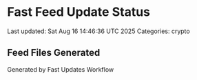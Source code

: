 # Fast Feed Update Status
Last updated: Sat Aug 16 14:46:36 UTC 2025
Categories: crypto

## Feed Files Generated

Generated by Fast Updates Workflow
